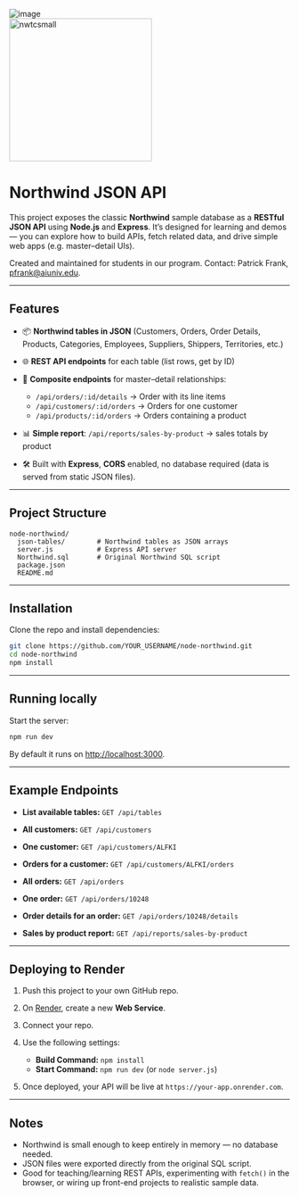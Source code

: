 ![image](https://github.com/PatrickFrankAIU/GradeManagerProject/assets/134087916/b5d814bf-e38f-456f-8f9c-cb5a98fb52fa)  
<img width="256" height="256" alt="nwtcsmall" src="https://github.com/user-attachments/assets/22ab60d3-d892-417c-b94d-af6041111585" />

# Northwind JSON API

This project exposes the classic **Northwind** sample database as a **RESTful JSON API** using **Node.js** and **Express**.
It’s designed for learning and demos — you can explore how to build APIs, fetch related data, and drive simple web apps (e.g. master–detail UIs).

Created and maintained for students in our program. 
Contact: Patrick Frank, pfrank@aiuniv.edu. 


---

## Features

* 📦 **Northwind tables in JSON** (Customers, Orders, Order Details, Products, Categories, Employees, Suppliers, Shippers, Territories, etc.)
* 🌐 **REST API endpoints** for each table (list rows, get by ID)
* 🔗 **Composite endpoints** for master–detail relationships:

  * `/api/orders/:id/details` → Order with its line items
  * `/api/customers/:id/orders` → Orders for one customer
  * `/api/products/:id/orders` → Orders containing a product
* 📊 **Simple report**: `/api/reports/sales-by-product` → sales totals by product
* 🛠 Built with **Express**, **CORS** enabled, no database required (data is served from static JSON files).

---

## Project Structure

```
node-northwind/
  json-tables/        # Northwind tables as JSON arrays
  server.js           # Express API server
  Northwind.sql       # Original Northwind SQL script
  package.json
  README.md
```

---

## Installation

Clone the repo and install dependencies:

```bash
git clone https://github.com/YOUR_USERNAME/node-northwind.git
cd node-northwind
npm install
```

---

## Running locally

Start the server:

```bash
npm run dev
```

By default it runs on [http://localhost:3000](http://localhost:3000).

---

## Example Endpoints

* **List available tables:**
  `GET /api/tables`

* **All customers:**
  `GET /api/customers`

* **One customer:**
  `GET /api/customers/ALFKI`

* **Orders for a customer:**
  `GET /api/customers/ALFKI/orders`

* **All orders:**
  `GET /api/orders`

* **One order:**
  `GET /api/orders/10248`

* **Order details for an order:**
  `GET /api/orders/10248/details`

* **Sales by product report:**
  `GET /api/reports/sales-by-product`

---

## Deploying to Render

1. Push this project to your own GitHub repo.
2. On [Render](https://render.com/), create a new **Web Service**.
3. Connect your repo.
4. Use the following settings:

   * **Build Command:** `npm install`
   * **Start Command:** `npm run dev` (or `node server.js`)
5. Once deployed, your API will be live at `https://your-app.onrender.com`.

---

## Notes

* Northwind is small enough to keep entirely in memory — no database needed.
* JSON files were exported directly from the original SQL script.
* Good for teaching/learning REST APIs, experimenting with `fetch()` in the browser, or wiring up front-end projects to realistic sample data.
